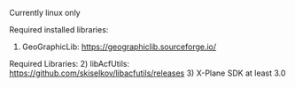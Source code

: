 Currently linux only

Required installed libraries:
1) GeoGraphicLib: https://geographiclib.sourceforge.io/

Required Libraries:
2) libAcfUtils: https://github.com/skiselkov/libacfutils/releases
3) X-Plane SDK at least 3.0

